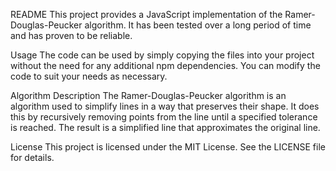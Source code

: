 README
This project provides a JavaScript implementation of the Ramer-Douglas-Peucker algorithm. It has been tested over a long period of time and has proven to be reliable.

Usage
The code can be used by simply copying the files into your project without the need for any additional npm dependencies. You can modify the code to suit your needs as necessary.

Algorithm Description
The Ramer-Douglas-Peucker algorithm is an algorithm used to simplify lines in a way that preserves their shape. It does this by recursively removing points from the line until a specified tolerance is reached. The result is a simplified line that approximates the original line.

License
This project is licensed under the MIT License. See the LICENSE file for details.
